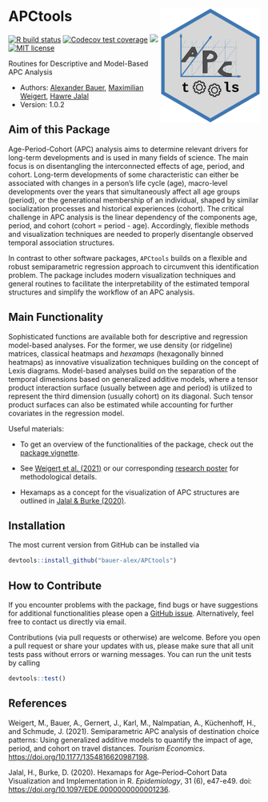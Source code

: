 
# APCtools <img src="man/figures/hex-sticker/hex-sticker.svg" align="right" width="200"/>

<!-- badges: start -->

[![R build
status](https://github.com/bauer-alex/APCtools/workflows/R-CMD-check/badge.svg)](https://github.com/bauer-alex/APCtools/actions)
[![Codecov test
coverage](https://codecov.io/gh/bauer-alex/APCtools/branch/main/graph/badge.svg?token=KrjDYWRi2W)](https://app.codecov.io/gh/bauer-alex/APCtools)
[![](https://cranlogs.r-pkg.org/badges/grand-total/APCtools)](https://cran.r-project.org/package=APCtools)
[![MIT
license](https://img.shields.io/badge/license-MIT-brightgreen.svg)](https://opensource.org/licenses/MIT)
<!-- badges: end -->

Routines for Descriptive and Model-Based APC Analysis

-   Authors: [Alexander
    Bauer](https://www.en.stablab.stat.uni-muenchen.de/people/doktoranden/bauer1/index.html),
    [Maximilian
    Weigert](https://www.en.stablab.stat.uni-muenchen.de/people/doktoranden/weigert/index.html),
    [Hawre
    Jalal](https://www.publichealth.pitt.edu/home/directory/hawre-jalal)
-   Version: 1.0.2

## Aim of this Package

Age-Period-Cohort (APC) analysis aims to determine relevant drivers for
long-term developments and is used in many fields of science. The main
focus is on disentangling the interconnected effects of age, period, and
cohort. Long-term developments of some characteristic can either be
associated with changes in a person’s life cycle (age), macro-level
developments over the years that simultaneously affect all age groups
(period), or the generational membership of an individual, shaped by
similar socialization processes and historical experiences (cohort). The
critical challenge in APC analysis is the linear dependency of the
components age, period, and cohort (cohort = period - age). Accordingly,
flexible methods and visualization techniques are needed to properly
disentangle observed temporal association structures.

In contrast to other software packages, `APCtools` builds on a flexible
and robust semiparametric regression approach to circumvent this
identification problem. The package includes modern visualization
techniques and general routines to facilitate the interpretability of
the estimated temporal structures and simplify the workflow of an APC
analysis.

## Main Functionality

Sophisticated functions are available both for descriptive and
regression model-based analyses. For the former, we use density (or
ridgeline) matrices, classical heatmaps and *hexamaps* (hexagonally
binned heatmaps) as innovative visualization techniques building on the
concept of Lexis diagrams. Model-based analyses build on the separation
of the temporal dimensions based on generalized additive models, where a
tensor product interaction surface (usually between age and period) is
utilized to represent the third dimension (usually cohort) on its
diagonal. Such tensor product surfaces can also be estimated while
accounting for further covariates in the regression model.

Useful materials:

-   To get an overview of the functionalities of the package, check out
    the [package
    vignette](https://bauer-alex.github.io/APCtools/articles/main_functionality.html).

-   See [Weigert et
    al. (2021)](https://doi.org/10.1177/1354816620987198) or our
    corresponding [research
    poster](https://www.researchgate.net/publication/353852226_Visualization_techniques_for_semiparametric_APC_analysis_Using_Generalized_Additive_Models_to_examine_touristic_travel_distances)
    for methodological details.

-   Hexamaps as a concept for the visualization of APC structures are
    outlined in [Jalal & Burke
    (2020)](https://doi.org/10.1097/EDE.0000000000001236).

## Installation

The most current version from GitHub can be installed via

``` r
devtools::install_github("bauer-alex/APCtools")
```

## How to Contribute

If you encounter problems with the package, find bugs or have
suggestions for additional functionalities please open a [GitHub
issue](https://github.com/bauer-alex/APCtools/issues). Alternatively,
feel free to contact us directly via email.

Contributions (via pull requests or otherwise) are welcome. Before you
open a pull request or share your updates with us, please make sure that
all unit tests pass without errors or warning messages. You can run the
unit tests by calling

``` r
devtools::test()
```

## References

Weigert, M., Bauer, A., Gernert, J., Karl, M., Nalmpatian, A.,
Küchenhoff, H., and Schmude, J. (2021). Semiparametric APC analysis of
destination choice patterns: Using generalized additive models to
quantify the impact of age, period, and cohort on travel distances.
*Tourism Economics*. <https://doi.org/10.1177/1354816620987198>.

Jalal, H., Burke, D. (2020). Hexamaps for Age–Period–Cohort Data
Visualization and Implementation in R. *Epidemiology*, 31 (6), e47-e49.
doi: <https://doi.org/10.1097/EDE.0000000000001236>.
